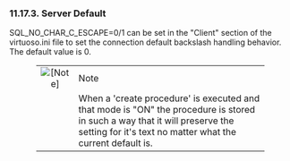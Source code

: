 <div id="backslashserver" class="section">

<div class="titlepage">

<div>

<div>

### 11.17.3. Server Default

</div>

</div>

</div>

SQL_NO_CHAR_C_ESCAPE=0/1 can be set in the "Client" section of the
virtuoso.ini file to set the connection default backslash handling
behavior. The default value is 0.

<div class="note" style="margin-left: 0.5in; margin-right: 0.5in;">

|                              |                                                                                                                                                                                          |
|:----------------------------:|:-----------------------------------------------------------------------------------------------------------------------------------------------------------------------------------------|
| ![\[Note\]](images/note.png) | Note                                                                                                                                                                                     |
|                              | When a 'create procedure' is executed and that mode is "ON" the procedure is stored in such a way that it will preserve the setting for it's text no matter what the current default is. |

</div>

</div>
